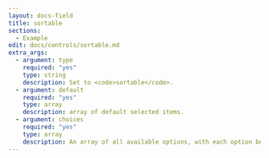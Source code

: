 ```yaml
---
layout: docs-field
title: sortable
sections:
  - Example
edit: docs/controls/sortable.md
extra_args:
  - argument: type
    required: "yes"
    type: string
    description: Set to <code>sortable</code>.
  - argument: default
    required: "yes"
    type: array
    description: array of default selected items.
  - argument: choices
    required: "yes"
    type: array
    description: An array of all available options, with each option being an array (<code>$key => $label</code>)
---
```


